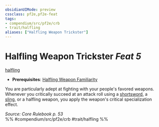 ```yaml
---
obsidianUIMode: preview
cssclass: pf2e,pf2e-feat
tags:
- compendium/src/pf2e/crb
- trait/halfling
aliases: ["Halfling Weapon Trickster"]
---
```

# Halfling Weapon Trickster  *Feat 5*  
[halfling](../../rules/traits/halfling.md)  

- **Prerequisites**: [Halfling Weapon Familiarity](halfling-weapon-familiarity.md)

You are particularly adept at fighting with your people's favored weapons. Whenever you critically succeed at an attack roll using a [shortsword](../equipment/items/shortsword.md), a [sling](../equipment/items/sling.md), or a halfling weapon, you apply the weapon's critical specialization effect.

*Source: Core Rulebook p. 53*  
%% #compendium/src/pf2e/crb #trait/halfling %%